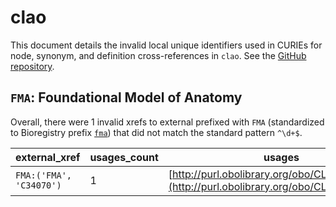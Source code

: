 # clao

This document details the invalid local unique identifiers used in CURIEs
for node, synonym, and definition cross-references in `clao`. See the [GitHub repository](https://github.com/luis-gonzalez-m/Collembola).


## `FMA`: Foundational Model of Anatomy

Overall, there were 1 invalid
xrefs to external prefixed with `FMA` (standardized to Bioregistry
prefix [`fma`](https://bioregistry.io/fma)) that
did not match the standard pattern `^\d+$`.

| external_xref           |   usages_count | usages                                                                                     |
|-------------------------|----------------|--------------------------------------------------------------------------------------------|
| `FMA:('FMA', 'C34070')` |              1 | [http://purl.obolibrary.org/obo/CLAO_0001186](http://purl.obolibrary.org/obo/CLAO_0001186) |

